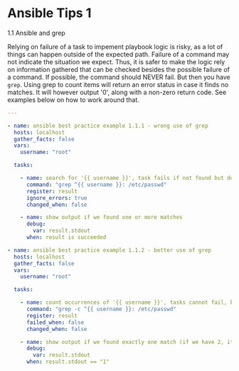 # Ansible Tips 1

1.1 Ansible and grep

Relying on failure of a task to impement playbook logic is risky, as a lot of things can happen outside of the expected path.
Failure of a command may not indicate the situation we expect.
Thus, it is safer to make the logic rely on information gathered that can be checked besides the possible failure of a command.
If possible, the command should NEVER fail. But then you have `grep`.
Using grep to count items will return an error status in case it finds no matches. It will however output '0', along with a non-zero return code.
See examples below on how to work around that.

```yaml
---

- name: ansible best practice example 1.1.1 - wrong use of grep
  hosts: localhost
  gather_facts: false
  vars:
    username: "root"

  tasks:

    - name: search for '{{ username }}', task fails if not found but does not fail the run
      command: "grep ^{{ username }}: /etc/passwd"
      register: result
      ignore_errors: true
      changed_when: false

    - name: show output if we found one or more matches
      debug:
        var: result.stdout
      when: result is succeeded

- name: ansible best practice example 1.1.2 - better use of grep
  hosts: localhost
  gather_facts: false
  vars:
    username: "root"

  tasks:

    - name: count occurrences of '{{ username }}', tasks cannot fail, but we expect a match count
      command: "grep -c ^{{ username }}: /etc/passwd"
      register: result
      failed_when: false
      changed_when: false

    - name: show output if we found exactly one match (if we have 2, it's a problem)
      debug:
        var: result.stdout
      when: result.stdout == "1"

```

